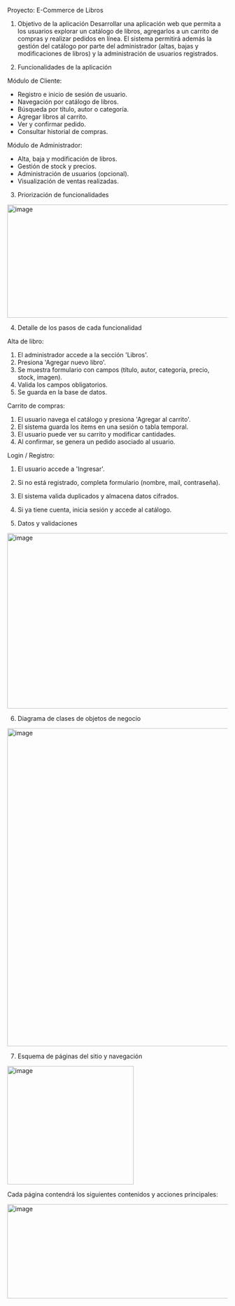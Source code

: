 Proyecto: E-Commerce de Libros
1. Objetivo de la aplicación
Desarrollar una aplicación web que permita a los usuarios explorar un catálogo de libros, agregarlos a un carrito de compras y realizar pedidos en línea. El sistema permitirá además la gestión del catálogo por parte del administrador (altas, bajas y modificaciones de libros) y la administración de usuarios registrados.

2. Funcionalidades de la aplicación

Módulo de Cliente:
- Registro e inicio de sesión de usuario.
- Navegación por catálogo de libros.
- Búsqueda por título, autor o categoría.
- Agregar libros al carrito.
- Ver y confirmar pedido.
- Consultar historial de compras.

Módulo de Administrador:
- Alta, baja y modificación de libros.
- Gestión de stock y precios.
- Administración de usuarios (opcional).
- Visualización de ventas realizadas.

3. Priorización de funcionalidades
<img width="900" height="258" alt="image" src="https://github.com/user-attachments/assets/a4b37456-9ab6-42cb-b156-4af047494260" />
 

4. Detalle de los pasos de cada funcionalidad

Alta de libro:
1. El administrador accede a la sección 'Libros'.
2. Presiona 'Agregar nuevo libro'.
3. Se muestra formulario con campos (título, autor, categoría, precio, stock, imagen).
4. Valida los campos obligatorios.
5. Se guarda en la base de datos.

Carrito de compras:
1. El usuario navega el catálogo y presiona 'Agregar al carrito'.
2. El sistema guarda los ítems en una sesión o tabla temporal.
3. El usuario puede ver su carrito y modificar cantidades.
4. Al confirmar, se genera un pedido asociado al usuario.

Login / Registro:
1. El usuario accede a 'Ingresar'.
2. Si no está registrado, completa formulario (nombre, mail, contraseña).
3. El sistema valida duplicados y almacena datos cifrados.
4. Si ya tiene cuenta, inicia sesión y accede al catálogo.

5. Datos y validaciones
<img width="900" height="400" alt="image" src="https://github.com/user-attachments/assets/78a309f5-9153-422f-b8f6-845db30a1528" />

 
6. Diagrama de clases de objetos de negocio
 <img width="900" height="725" alt="image" src="https://github.com/user-attachments/assets/44a90b42-1ec2-4299-ab5e-b3a6bcd40715" />


7. Esquema de páginas del sitio y navegación
<img width="289" height="270" alt="image" src="https://github.com/user-attachments/assets/747d653f-79d8-42ba-a3a4-932ec1d9eca6" />


Cada página contendrá los siguientes contenidos y acciones principales:
 
<img width="900" height="215" alt="image" src="https://github.com/user-attachments/assets/4da3fb24-4299-4206-9d7e-5ed9473b9bc4" />

